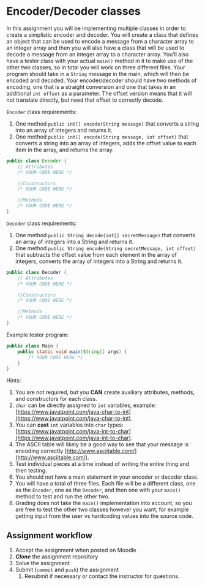 # Encoder/Decoder classes
In this assignment you will be implementing multiple classes in order to create a simplistic encoder and decoder. You will create a class that defines an object that can be used to encode a message from a character array to an integer array and then you will also have a class that will be used to decode a message from an integer array to a character array. You’ll also have a tester class with your actual `main()` method in it to make use of the other two classes, so in total you will work on three different files. Your program should take in a `String` message in the main, which will then be encoded and decoded. Your encoder/decoder should have two methods of encoding, one that is a straight conversion and one that takes in an additional `int offset` as a parameter. The offset version means that it will not translate directly, but need that offset to correctly decode.

`Encoder` class requirements:
1. One method `public int[] encode(String message)` that converts a string into an array of integers and returns it.
1. One method `public int[] encode(String message, int offset)` that converts a string into an array of integers, adds the offset value to each item in the array, and returns the array.

```java
public class Encoder {
    // Attributes
    /* YOUR CODE HERE */

    //Constructors
    /* YOUR CODE HERE */

    //Methods
    /* YOUR CODE HERE */
}
```

`Decoder` class requirements:
1. One method `public String decode(int[] secretMessage)` that converts an array of integers into a String and returns it.
1. One method `public String encode(String secretMessage, int offset)` that subtracts the offset value from each element in the array of integers, converts the array of integers into a String and returns it.

```java
public class Decoder {
    // Attributes
    /* YOUR CODE HERE */

    //Constructors
    /* YOUR CODE HERE */

    //Methods
    /* YOUR CODE HERE */
}
```

Example tester program:

```java
public class Main {
    public static void main(String[] args) {
        /* YOUR CODE HERE */
    }
}
```

Hints:
1. You are not required, but you **CAN** create auxiliary attributes, methods, and constructors for each class.
1. `char` can be directly assigned to `int` variables, example: [https://www.javatpoint.com/java-char-to-int](https://www.javatpoint.com/java-char-to-int).
1. You can **cast** `int` variables into `char` types: [https://www.javatpoint.com/java-int-to-char](https://www.javatpoint.com/java-int-to-char).
1. The ASCII table will likely be a good way to see that your message is encoding correctly [http://www.asciitable.com/](http://www.asciitable.com/).
1. Test individual pieces at a time instead of writing the entire thing and then testing.
1. You should not have a main statement in your encoder or decoder class.
1. You will have a total of three files. Each file will be a different class, one as the `Encoder`, one as the `Decoder`, and then one with your `main()` method to test and run the other two.
1. Grading does not take the `main()` implementation into account, so you are free to test the other two classes however you want, for example getting input from the user vs hardcoding values into the source code.

## Assignment workflow

1. Accept the assignment when posted on Moodle
1. ***Clone*** the assignment repository
1. Solve the assignment
1. Submit (`commit` and `push`) the assignment
    1. Resubmit if necessary or contact the instructor for questions.

